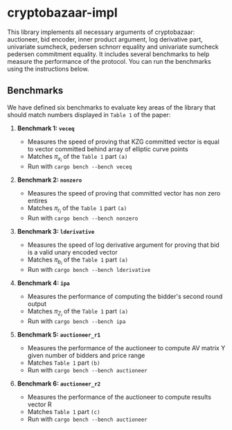 # cryptobazaar-impl

This library implements all necessary arguments of cryptobazaar: auctioneer, bid encoder, inner product argument, log derivative part, univariate sumcheck, pedersen schnorr equality and univariate sumcheck pedersen commitment equality. It includes several benchmarks to help measure the performance of the protocol. You can run the benchmarks using the instructions below.

## Benchmarks

We have defined six benchmarks to evaluate key areas of the library that should match numbers displayed in `Table 1` of the paper:

1. **Benchmark 1: `veceq`**
    - Measures the speed of proving that KZG committed vector is equal to vector committed behind array of elliptic curve points 
    - Matches $\pi_{x_i}$ of the `Table 1` part `(a)`
    - Run with ``cargo bench --bench veceq``

2. **Benchmark 2: `nonzero`**
    - Measures the speed of proving that committed vector has non zero entires
    - Matches $\pi_{r_i}$ of the `Table 1` part `(a)`
    - Run with ``cargo bench --bench nonzero``

3. **Benchmark 3: `lderivative`**
    - Measures the speed of log derivative argument for proving that bid is a valid unary encoded vector
    - Matches $\pi_{b_i}$ of the `Table 1` part `(a)`
    - Run with ``cargo bench --bench lderivative``

4. **Benchmark 4: `ipa`**
    - Measures the performance of computing the bidder's second round output 
    - Matches $\pi_{Z_i}$ of the `Table 1` part `(a)`
    - Run with ``cargo bench --bench ipa``

5. **Benchmark 5: `auctioneer_r1`**
    - Measures the performance of the auctioneer to compute AV matrix Y given number of bidders and price range
    - Matches `Table 1` part `(b)` 
    - Run with ``cargo bench --bench auctioneer``

6. **Benchmark 6: `auctioneer_r2`**
    - Measures the performance of the auctioneer to compute results vector R
    - Matches `Table 1` part `(c)` 
    - Run with ``cargo bench --bench auctioneer``







